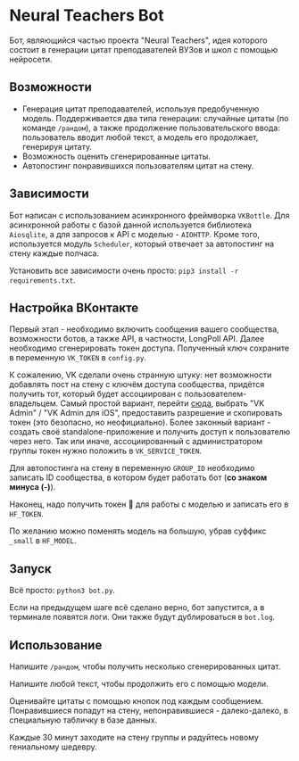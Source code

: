 # Neural Teachers Bot

Бот, являющийся частью проекта "Neural Teachers", идея которого состоит в генерации цитат преподавателей ВУЗов и школ с помощью нейросети.

## Возможности

* Генерация цитат преподавателей, используя предобученную модель. Поддерживается два типа генерации: случайные цитаты (по команде `/рандом`), а также продолжение пользовательского ввода: пользователь вводит любой текст, а модель его продолжает, генерируя цитату.
* Возможность оценить сгенерированные цитаты.
* Автопостинг понравившихся пользователям цитат на стену.

## Зависимости

Бот написан с использованием асинхронного фреймворка `VKBottle`. Для асинхронной работы с базой данной используется библиотека `Aiosqlite`, а для запросов к API с моделью - `AIOHTTP`. Кроме того, используется модуль `Scheduler`, который отвечает за автопостинг на стену каждые полчаса.

Установить все зависимости очень просто: `pip3 install -r requirements.txt`.

## Настройка ВКонтакте

Первый этап - необходимо включить сообщения вашего сообщества, возможности ботов, а также API, в частности, LongPoll API. Далее необходимо сгенерировать токен доступа. Полученный ключ сохраните в переменную `VK_TOKEN` в `config.py`.

К сожалению, VK сделали очень странную штуку: нет возможности добавлять пост на стену с ключём доступа сообщества, придётся получить тот, который будет ассоциирован с пользователем-владельцем. Самый простой вариант, перейти [сюда](https://vkhost.github.io), выбрать "VK Admin" / "VK Admin для iOS", предоставить разрешение и скопировать токен (это безопасно, но неофициально). Более законный вариант - создать своё standalone-приложение и получить доступ к пользователю через него. Так или иначе, ассоциированный с администратором группы токен нужно положить в `VK_SERVICE_TOKEN`.

Для автопостинга на стену в переменную `GROUP_ID` необходимо записать ID сообщества, в котором будет работать бот (**со знаком минуса (-)**).

Наконец, надо получить токен 🤗 для работы с моделью и записать его в `HF_TOKEN`.

По желанию можно поменять модель на большую, убрав суффикс `_small` в `HF_MODEL`.

## Запуск

Всё просто: `python3 bot.py`.

Если на предыдущем шаге всё сделано верно, бот запустится, а в терминале появятся логи. Они также будут дублироваться в `bot.log`.

## Использование

Напишите `/рандом`, чтобы получить несколько сгенерированных цитат.

Напишите любой текст, чтобы продолжить его с помощью модели.

Оценивайте цитаты с помощью кнопок под каждым сообщением. Понравившиеся попадут на стену, непонравившиеся - далеко-далеко, в специальную табличку в базе данных.

Каждые 30 минут заходите на стену группы и радуйтесь новому гениальному шедевру.
